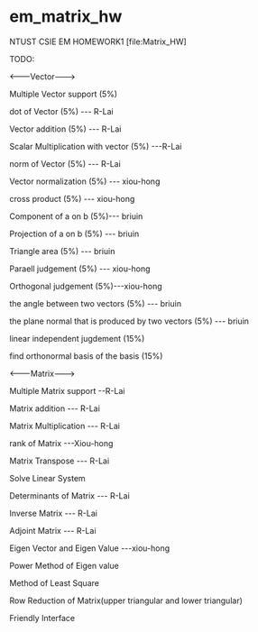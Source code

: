 em_matrix_hw
============

NTUST CSIE EM HOMEWORK1 [file:Matrix_HW]

TODO:

<---Vector--->

Multiple Vector support (5%)

dot of Vector (5%) --- R-Lai

Vector addition (5%) --- R-Lai

Scalar Multiplication with vector (5%) ---R-Lai

norm of Vector (5%) --- R-Lai

Vector normalization (5%) --- xiou-hong

cross product (5%) --- xiou-hong

Component of a on b (5%)--- briuin

Projection of a on b (5%) --- briuin

Triangle area (5%) --- briuin

Paraell judgement (5%) --- xiou-hong

Orthogonal judgement (5%)---xiou-hong

the angle between two vectors (5%) --- briuin

the plane normal that is produced by two vectors (5%) --- briuin

linear independent jugdement (15%)

find orthonormal basis of the basis (15%)

<---Matrix--->

Multiple Matrix support  --R-Lai

Matrix addition  --- R-Lai

Matrix Multiplication  --- R-Lai

rank of Matrix   ---Xiou-hong
 
Matrix Transpose  --- R-Lai

Solve Linear System

Determinants of Matrix  --- R-Lai

Inverse Matrix  --- R-Lai

Adjoint Matrix  --- R-Lai

Eigen Vector and Eigen Value ---xiou-hong

Power Method of Eigen value

Method of Least Square

Row Reduction of Matrix(upper triangular and lower triangular)

Friendly Interface
